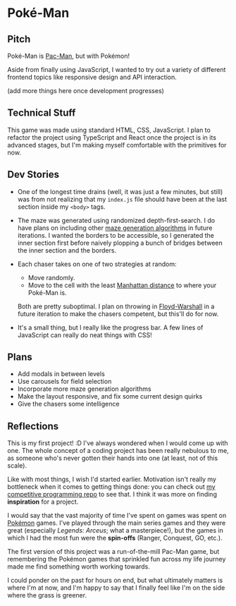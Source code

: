 # Poké-Man

## Pitch

Poké-Man is [Pac-Man](https://en.wikipedia.org/wiki/Pac-Man), but with Pokémon!

Aside from finally using JavaScript, I wanted to try out a variety of different frontend topics like responsive design and API interaction.

(add more things here once development progresses)

## Technical Stuff

This game was made using standard HTML, CSS, JavaScript. I plan to refactor the project using TypeScript and React once the project is in its advanced stages, but I'm making myself comfortable with the primitives for now.

## Dev Stories

- One of the longest time drains (well, it was just a few minutes, but still) was from not realizing that my `index.js` file should have been at the last section inside my `<body>` tags.

- The maze was generated using randomized depth-first-search. I do have plans on including other [maze generation algorithms](https://en.wikipedia.org/wiki/Maze_generation_algorithm) in future iterations. I wanted the borders to be accessible, so I generated the inner section first before naively plopping a bunch of bridges between the inner section and the borders.

- Each chaser takes on one of two strategies at random:

  - Move randomly.
  - Move to the cell with the least [Manhattan distance](https://en.wikipedia.org/wiki/Taxicab_geometry) to where your Poké-Man is.

  Both are pretty suboptimal. I plan on throwing in [Floyd-Warshall](https://en.wikipedia.org/wiki/Floyd%E2%80%93Warshall_algorithm) in a future iteration to make the chasers competent, but this'll do for now.

- It's a small thing, but I really like the progress bar. A few lines of JavaScript can really do neat things with CSS!

## Plans

- Add modals in between levels
- Use carousels for field selection
- Incorporate more maze generation algorithms
- Make the layout responsive, and fix some current design quirks
- Give the chasers some intelligence

## Reflections

This is my first project! :D I've always wondered when I would come up with one. The whole concept of a coding project has been really nebulous to me, as someone who's never gotten their hands into one (at least, not of this scale).

Like with most things, I wish I'd started earlier. Motivation isn't really my bottleneck when it comes to getting things done: you can check out [my competitive programming repo](https://github.com/daryll-ko/recreational) to see that. I think it was more on finding **inspiration** for a project.

I would say that the vast majority of time I've spent on games was spent on [Pokémon](https://en.wikipedia.org/wiki/Pok%C3%A9mon_(video_game_series)) games. I've played through the main series games and they were great (especially *Legends: Arceus*; what a masterpiece!), but the games in which I had the most fun were the **spin-offs** (Ranger, Conquest, GO, etc.).

The first version of this project was a run-of-the-mill Pac-Man game, but remembering the Pokémon games that sprinkled fun across my life journey made me find something worth working towards.

I could ponder on the past for hours on end, but what ultimately matters is where I'm at now, and I'm happy to say that I finally feel like I'm on the side where the grass is greener.
